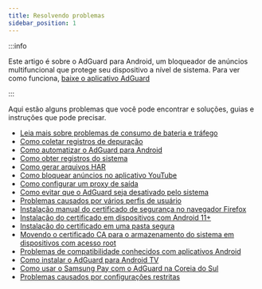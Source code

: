 ```yaml
---
title: Resolvendo problemas
sidebar_position: 1
---
```


:::info

Este artigo é sobre o AdGuard para Android, um bloqueador de anúncios multifuncional que protege seu dispositivo a nível de sistema. Para ver como funciona, [baixe o aplicativo AdGuard](https://agrd.io/download-kb-adblock)

:::

Aqui estão alguns problemas que você pode encontrar e soluções, guias e instruções que pode precisar.

- [Leia mais sobre problemas de consumo de bateria e tráfego](/adguard-for-android/solving-problems/battery.md)
- [Como coletar registros de depuração](/adguard-for-android/solving-problems/log.md)
- [Como automatizar o AdGuard para Android](/adguard-for-android/solving-problems/tasker.md)
- [Como obter registros do sistema](/adguard-for-android/solving-problems/logcat.md)
- [Como gerar arquivos HAR](/adguard-for-android/solving-problems/har.md)
- [Como bloquear anúncios no aplicativo YouTube](/adguard-for-android/solving-problems/youtube-ads.md)
- [Como configurar um proxy de saída](/adguard-for-android/solving-problems/outbound-proxy.md)
- [Como evitar que o AdGuard seja desativado pelo sistema](/adguard-for-android/solving-problems/background-work.md)
- [Problemas causados por vários perfis de usuário](/adguard-for-android/solving-problems/multiple-user-profiles.md)
- [Instalação manual do certificado de segurança no navegador Firefox](/adguard-for-android/solving-problems/firefox-certificates.md)
- [Instalação do certificado em dispositivos com Android 11+](/adguard-for-android/solving-problems/manual-certificate.md)
- [Instalação do certificado em uma pasta segura](/adguard-for-android/solving-problems/secure-folder.md)
- [Movendo o certificado CA para o armazenamento do sistema em dispositivos com acesso root](/adguard-for-android/solving-problems/https-certificate-for-rooted.md)
- [Problemas de compatibilidade conhecidos com aplicativos Android](/adguard-for-android/solving-problems/compatibility-issues.md)
- [Como instalar o AdGuard para Android TV](/adguard-for-android/solving-problems/adguard-for-android-tv.md)
- [Como usar o Samsung Pay com o AdGuard na Coreia do Sul](/adguard-for-android/solving-problems/samsungpay-with-adguard-in-south-korea.md)
- [Problemas causados por configurações restritas](/adguard-for-android/solving-problems/extending-restricted-settings.md)
